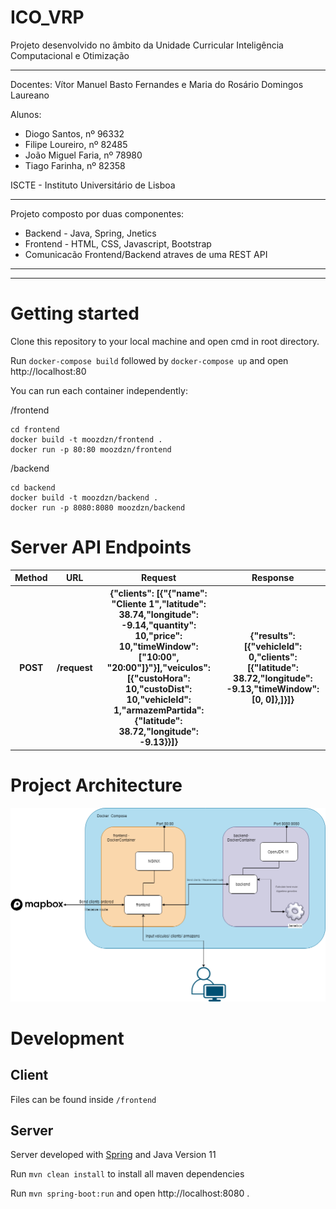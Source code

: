# ICO_VRP

Projeto desenvolvido no âmbito da Unidade Curricular Inteligência Computacional e Otimização

----------------------------------------------------------------------------------------------------------------

Docentes: Vítor Manuel Basto Fernandes e Maria do Rosário Domingos Laureano

Alunos: 

* Diogo Santos, nº 96332 
* Filipe Loureiro, nº 82485 
* João Miguel Faria, nº 78980 
* Tiago Farinha, nº 82358

ISCTE - Instituto Universitário de Lisboa

---------------------------------------------------------------------------------------

Projeto composto por duas componentes:

* Backend - Java, Spring, Jnetics
* Frontend - HTML, CSS, Javascript, Bootstrap
* Comunicacão Frontend/Backend atraves de uma REST API

--------------------------------------------------------------------------------------------------
--------------------------------------------------------------------------------------------------

# Getting started
Clone this repository to your local machine and open cmd in root directory.

Run `docker-compose build` followed by `docker-compose up` and open http://localhost:80 

You can run each container independently:

/frontend
```
cd frontend
docker build -t moozdzn/frontend .
docker run -p 80:80 moozdzn/frontend
```

/backend
```
cd backend
docker build -t moozdzn/backend .
docker run -p 8080:8080 moozdzn/backend
```
# Server API Endpoints
<table>
    <tr>
        <th>Method</th>
        <th>URL</th>
        <th>Request</th>
        <th>Response</th>
    </tr>
    <tr>
        <th>POST</th>
        <th>/request</th>
        <th>{"clients": [{"{"name": "Cliente 1","latitude": 38.74,"longitude": -9.14,"quantity": 10,"price": 10,"timeWindow":["10:00", "20:00"]}"}],"veiculos": [{"custoHora": 10,"custoDist": 10,"vehicleId": 1,"armazemPartida": {"latitude": 38.72,"longitude": -9.13}}]}</th>
        <th>{"results": [{"vehicleId": 0,"clients": [{"latitude": 38.72,"longitude": -9.13,"timeWindow": [0, 0]},]}]}</th>
    </tr>
</table>

# Project Architecture

![Project Architecture](https://raw.githubusercontent.com/jmjmfaria/ICO_VRP/master/Architecture.png)

# Development

## Client
Files can be found inside `/frontend`

## Server
Server developed with [Spring](https://spring.io/) and Java Version 11

Run `mvn clean install` to install all maven dependencies

Run `mvn spring-boot:run` and open http://localhost:8080 .
